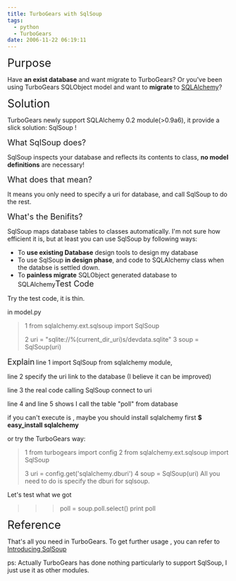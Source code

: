 ```yaml
---
title: TurboGears with SqlSoup
tags:
  - python
  - TurboGears
date: 2006-11-22 06:19:11
---
```


<span style="font-size:180%;">Purpose</span><span style="font-weight: bold;">

</span>Have <span style="font-weight: bold;">an exist database</span> and want migrate to TurboGears?
Or you've been using TurboGears SQLObject model and want to <span style="font-weight: bold;">migrate </span>to [SQLAlchemy](http://www.sqlalchemy.org/)?

<span style="font-size:180%;">Solution</span>

TurboGears newly support SQLAlchemy 0.2 module(>0.9a6), it provide  a slick solution: SqlSoup !

<span style="font-size:130%;">What SqlSoup does?</span>

SqlSoup inspects your database and reflects its contents to class, <span style="font-weight: bold;">no model definitions</span> are necessary!

<span style="font-size:130%;">What does that mean?</span>

It means you only need to specify a uri for database,
and call SqlSoup to do the rest.

<span style="font-size:130%;">What's the Benifits?</span>

SqlSoup maps database tables to classes automatically. I'm not sure how efficient it is, but at least you can use SqlSoup by following ways:

*   To <span style="font-weight: bold;">use existing Database</span> design tools to design my database
*   To use SqlSoup <span style="font-weight: bold;">in design phase</span>, and code to SQLAlchemy class when the databse is settled down.
*   To <span style="font-weight: bold;">painless migrate</span> SQLObject generated database to SQLAlchemy<span style="font-size:130%;">Test Code</span>

Try the test code, it is thin.

in model.py
> 1 from sqlalchemy.ext.sqlsoup import SqlSoup
> 
> 2 uri = "sqlite://%(current_dir_uri)s/devdata.sqlite"
> 3 soup = SqlSoup(uri)

<span style="font-size:130%;">Explain</span><span style="font-weight: bold;">
</span>
line 1 import SqlSoup from sqlalchemy module,

line 2 specify the uri link to the database (I believe it can be improved)

line 3 the real code calling SqlSoup connect to uri

line 4 and line 5 shows I call the table "poll" from database

if you can't execute is , maybe you should install sqlalchemy first
<span style="font-weight: bold;">$ easy_install sqlalchemy</span>

or try the TurboGears way:
> 1 from turbogears import config
> 2 from sqlalchemy.ext.sqlsoup import SqlSoup
> 
> 3 uri = config.get('sqlalchemy.dburi')
> 4 soup = SqlSoup(uri)
All you need to do is specify the dburi for sqlsoup.

Let's test what we got

>>> poll = soup.poll.select()
>>> print poll

<span style="font-weight: bold;"></span>
<span style="font-size:180%;">Reference</span>

That's all you need in TurboGears.
To get further usage , you can refer to [<span class="PostTitle">        Introducing SqlSoup</span>](http://spyced.blogspot.com/2006/04/introducing-sqlsoup.html)

ps: Actually TurboGears has done nothing particularly to support SqlSoup, I just use it as other modules.